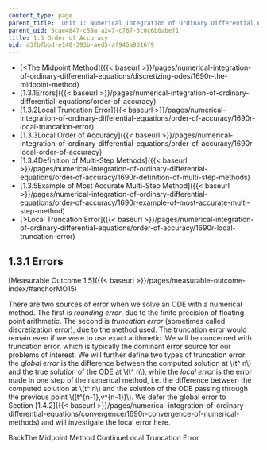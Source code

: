 ```yaml
---
content_type: page
parent_title: 'Unit 1: Numerical Integration of Ordinary Differential Equations'
parent_uid: 5cae4847-c59a-a247-c767-3c0c6b0abef1
title: 1.3 Order of Accuracy
uid: a3fbfbbd-e140-393b-aed5-af945a9316f9
---
```


*   [\<The Midpoint Method]({{< baseurl >}}/pages/numerical-integration-of-ordinary-differential-equations/discretizing-odes/1690r-the-midpoint-method)
*   [1.3.1Errors]({{< baseurl >}}/pages/numerical-integration-of-ordinary-differential-equations/order-of-accuracy)
*   [1.3.2Local Truncation Error]({{< baseurl >}}/pages/numerical-integration-of-ordinary-differential-equations/order-of-accuracy/1690r-local-truncation-error)
*   [1.3.3Local Order of Accuracy]({{< baseurl >}}/pages/numerical-integration-of-ordinary-differential-equations/order-of-accuracy/1690r-local-order-of-accuracy)
*   [1.3.4Definition of Multi-Step Methods]({{< baseurl >}}/pages/numerical-integration-of-ordinary-differential-equations/order-of-accuracy/1690r-definition-of-multi-step-methods)
*   [1.3.5Example of Most Accurate Multi-Step Method]({{< baseurl >}}/pages/numerical-integration-of-ordinary-differential-equations/order-of-accuracy/1690r-example-of-most-accurate-multi-step-method)
*   [\>Local Truncation Error]({{< baseurl >}}/pages/numerical-integration-of-ordinary-differential-equations/order-of-accuracy/1690r-local-truncation-error)

1.3.1 Errors
------------

[Measurable Outcome 1.5]({{< baseurl >}}/pages/measurable-outcome-index/#anchorMO15)

There are two sources of error when we solve an ODE with a numerical method. The first is _rounding error_, due to the finite precision of floating-point arithmetic. The second is _truncation error_ (sometimes called discretization error), due to the method used. The truncation error would remain even if we were to use exact arithmetic. We will be concerned with truncation error, which is typically the dominant error source for our problems of interest. We will further define two types of truncation error: the _global error_ is the difference between the computed solution at \\(t^ n\\) and the true solution of the ODE at \\(t^ n\\), while the _local error_ is the error made in one step of the numerical method, i.e. the difference between the computed solution at \\(t^ n\\) and the solution of the ODE passing through the previous point \\((t^{n-1},v^{n-1})\\). We defer the global error to Section [1.4.2]({{< baseurl >}}/pages/numerical-integration-of-ordinary-differential-equations/convergence/1690r-convergence-of-numerical-methods) and will investigate the local error here.

BackThe Midpoint Method ContinueLocal Truncation Error